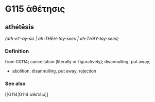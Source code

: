 # G115 ἀθέτησις

## athétēsis

_(ath-et'-ay-sis | ah-THEH-tay-sees | ah-THAY-tay-sees)_

### Definition

from G0114; cancellation (literally or figuratively); disannulling, put away; 

- abolition, disannulling, put away, rejection

### See also

[[G114|G114 ἀθετέω]]
